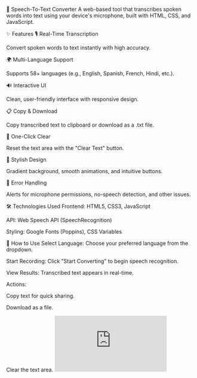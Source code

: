 🎤 Speech-To-Text Converter
A web-based tool that transcribes spoken words into text using your device's microphone, built with HTML, CSS, and JavaScript.

✨ Features
🎙️ Real-Time Transcription
 
Convert spoken words to text instantly with high accuracy.

🌍 Multi-Language Support

Supports 58+ languages (e.g., English, Spanish, French, Hindi, etc.).

🔊 Interactive UI

Clean, user-friendly interface with responsive design.

📋 Copy & Download

Copy transcribed text to clipboard or download as a .txt file.

🧹 One-Click Clear

Reset the text area with the "Clear Text" button.

🎨 Stylish Design

Gradient background, smooth animations, and intuitive buttons.

🚫 Error Handling

Alerts for microphone permissions, no-speech detection, and other issues.

🛠️ Technologies Used
Frontend: HTML5, CSS3, JavaScript

API: Web Speech API (SpeechRecognition)

Styling: Google Fonts (Poppins), CSS Variables

🚀 How to Use
Select Language: Choose your preferred language from the dropdown.

Start Recording: Click "Start Converting" to begin speech recognition.

View Results: Transcribed text appears in real-time.

Actions:

Copy text for quick sharing.

Download as a file.

Clear the text area.
![image alt](https://github.com/abhijeet-saxena07/speech-to-text-converter/blob/7be77aaa8a2080bcd577895fd0975a3c89854ef7/index.html)
